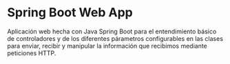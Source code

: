 # Spring Boot Web App

Aplicación web hecha con Java Spring Boot para el entendimiento básico de controladores y de los diferentes párametros configurables en las clases para enviar, recibir y manipular la información que recibimos mediante peticiones HTTP.